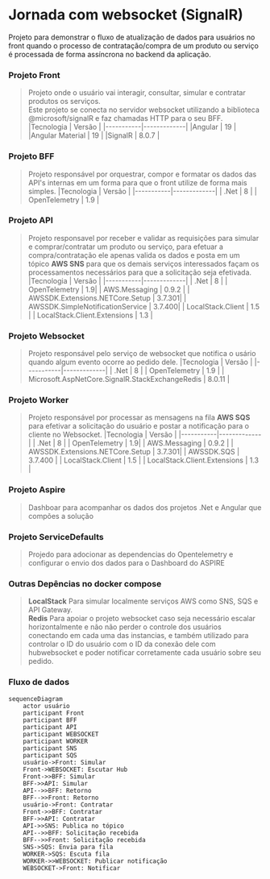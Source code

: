 # Jornada com websocket (SignalR)

Projeto para demonstrar o fluxo de atualização de dados para usuários no front quando o processo de contratação/compra de um produto ou serviço é processada de forma assíncrona no backend da aplicação.

### Projeto Front
> Projeto onde o usuário vai interagir, consultar, simular e contratar produtos os serviços.<br>
> Este projeto se conecta no servidor websocket utilizando a biblioteca @microsoft/signalR e faz chamadas HTTP para o seu BFF.<br>
> |Tecnologia | Versão |
>|-----------|-------------|
> |Angular | 19 |
> |Angular Material | 19 |
> |SignalR | 8.0.7 |


### Projeto BFF
> Projeto responsável por orquestrar, compor e formatar os dados das API's internas em um forma para que o front utilize de forma mais simples.
> |Tecnologia | Versão |
>|-----------|-------------|
>| .Net | 8 |
>| OpenTelemetry | 1.9 |


### Projeto API
> Projeto responsavel por receber e validar as requisições para simular e comprar/contratar um produto ou serviço, para efetuar a compra/contratação ele apenas valida os dados e posta em um tópico **AWS SNS** para que os demais serviços interessados façam os processamentos necessários para que a solicitação seja efetivada.
> |Tecnologia | Versão |
>|-----------|-------------|
>| .Net | 8 |
>| OpenTelemetry | 1.9|
>| AWS.Messaging | 0.9.2 |
>| AWSSDK.Extensions.NETCore.Setup | 3.7.301|
>| AWSSDK.SimpleNotificationService | 3.7.400|
>| LocalStack.Client | 1.5 |
>| LocalStack.Client.Extensions | 1.3 |

### Projeto Websocket
> Projeto responsável pelo serviço de websocket que notifica o usário quando algum evento ocorre ao pedido dele.
> |Tecnologia | Versão |
>|-----------|-------------|
>| .Net | 8 |
>| OpenTelemetry | 1.9 |
>| Microsoft.AspNetCore.SignalR.StackExchangeRedis | 8.0.11 |

### Projeto Worker
> Projeto responsável por processar as mensagens na fila **AWS SQS** para efetivar a solicitação do usuário e postar a notificação para o cliente no Websocket.
> |Tecnologia | Versão |
>|-----------|-------------|
>| .Net | 8 |
>| OpenTelemetry | 1.9|
>| AWS.Messaging | 0.9.2 |
>| AWSSDK.Extensions.NETCore.Setup | 3.7.301|
>| AWSSDK.SQS | 3.7.400 |
>| LocalStack.Client | 1.5 |
>| LocalStack.Client.Extensions | 1.3 |

### Projeto Aspire
> Dashboar para acompanhar os dados dos projetos .Net e Angular que compões a solução


### Projeto ServiceDefaults
> Projedo para adocionar as dependencias do Opentelemetry e configurar o envio dos dados para o Dashboard do ASPIRE


### Outras Depências no docker compose
> **LocalStack** Para simular localmente serviços AWS como SNS, SQS e API Gateway. <br>
> **Redis** Para apoiar o projeto websocket caso seja necessário escalar horizontalmente e não não perder o controle dos usuários conectando em cada uma das instancias, e também utilizado para controlar o ID do usuário com o ID da conexão dele com hubwebsocket e poder notificar corretamente cada usuário sobre seu pedido.<br>

### Fluxo de dados
```mermaid
sequenceDiagram
    actor usuário
    participant Front
    participant BFF
    participant API
    participant WEBSOCKET
    participant WORKER    
    participant SNS    
    participant SQS
    usuário->Front: Simular    
    Front->WEBSOCKET: Escutar Hub
    Front->>BFF: Simular
    BFF->>API: Simular
    API-->>BFF: Retorno
    BFF-->>Front: Retorno
    usuário->Front: Contratar   
    Front->>BFF: Contratar
    BFF->>API: Contratar
    API->>SNS: Publica no tópico
    API-->>BFF: Solicitação recebida
    BFF-->>Front: Solicitação recebida
    SNS->SQS: Envia para fila
    WORKER->SQS: Escuta fila
    WORKER->>WEBSOCKET: Publicar notificação
    WEBSOCKET->Front: Notificar
```